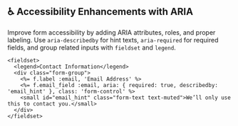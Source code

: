 ## ♿ Accessibility Enhancements with ARIA

Improve form accessibility by adding ARIA attributes, roles, and proper labeling. Use `aria-describedby` for hint texts, `aria-required` for required fields, and group related inputs with `fieldset` and `legend`.

```erb
<fieldset>
  <legend>Contact Information</legend>
  <div class="form-group">
    <%= f.label :email, 'Email Address' %>
    <%= f.email_field :email, aria: { required: true, describedby: 'email_hint' }, class: 'form-control' %>
    <small id="email_hint" class="form-text text-muted">We’ll only use this to contact you.</small>
  </div>
</fieldset>
```